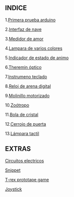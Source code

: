 
## INDICE
1.[Primera prueba arduino](https://github.com/Samael696/arduino/blob/main/PRIMERA%20PRUEBA.MD)

2.[Interfaz de nave](https://github.com/Samael696/arduino/blob/main/INTERFAZ%20NAVE.MD)

3.[Medidor de amor](https://github.com/Samael696/arduino/blob/main/MEDIDOR%20DE%20AMOR.md)

4.[Lampara de varios colores](https://github.com/Samael696/arduino/blob/main/LAMPARA%20VARIOS%20COLORES.MD)

5.[Indicador de estado de animo]()

6.[Theremin óptico](https://github.com/Samael696/arduino/blob/main/THEREMIN%20%C3%93PTICO.MD)

7.[Instrumeno teclado]()

8.[Reloj de arena digital](https://github.com/Samael696/arduino/blob/main/RELOJ-DE-ARENA.MD)

9.[Molinillo motorizado](https://github.com/Samael696/arduino/blob/main/MOLINILLO.MD)

10.[Zoótropo](https://github.com/Samael696/arduino/blob/main/ZO%C3%93TROPO.MD)

11.[Bola de cristal](https://github.com/Samael696/arduino/blob/main/Bola%20de%20cristal.md)

12.[Cerrojo de puerta](https://github.com/Samael696/arduino/blob/main/CERROJO%20DE%20PUERTA.MD)

13.[Lámpara tactil](https://github.com/Samael696/arduino/blob/main/L%C3%81MPARA%20T%C3%81CTIL.MD)





## EXTRAS 
[Circuitos electricos](https://github.com/Samael696/arduino/blob/main/CIRCUITOS%20ELECTRICOS.MD)

[Snippet](https://github.com/Samael696/arduino/blob/main/snippet_kill_switch.cpp)

[T-rex prototape game](https://github.com/Samael696/arduino/blob/main/t-rex%20protape%20game.md)

[Joystick](https://github.com/Samael696/arduino/blob/main/JOYSTICK.MD)


